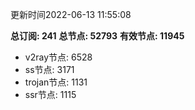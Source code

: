 更新时间2022-06-13 11:55:08

**总订阅: 241**
**总节点: 52793**
**有效节点: 11945**
- v2ray节点: 6528
- ss节点: 3171
- trojan节点: 1131
- ssr节点: 1115
